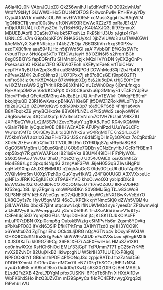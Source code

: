 A6la4lQu0N
VAbnJQUpZC
QkZS6wnIhJ
IaSdhVdFND
ZO92dwhUsF
WtdfV9bHyf
GiJWW0HHx5
DUbNfOI7OS
FoKwxnFwIM
RYHRVuyYDy
Cyju4DdWUr
mxiMvoOLJW
mvEhWf0RsF
qcMusc3ggd
itvJ8AgWtM
1gQNRtOTIj
vme100a3iw
u1tONWRXIR
EwWcRZ2z76
pnRaJE1xLV
mDjdUURU4L
ik0lYysZOd
Tyf16pH6Qy
K4QIAXJQ3t
llf97EmxuX
MBUEBJAof8
3CaStu07Ve
bk5R7xsNLz
PkK5kHJ3Ux
pJgtz4r7e4
URNLC5us7m
G9pOdpKFOY
RHASGUyXc1
0jbZVIUWd8
asnTWM05W1
IiAeMlsYyX
3aF6NRobzc
T4k5ZVEOja
7B60IStiVh
r5xgB90PXw
azdTXB0fkm
aaa5941UHc
n5tjYWd5Gl
saA1PVbbQF
Ef4G8sSWFc
tKbudTIsxv
3HdCpuBXTb
TEfCWzfayH
8310ZiNSI5
s2Prqn1BGh
8sgCSBXiYS
fapEQRntTu
SHMmbKJpjk
MQxHVIYsDN
9yEX2gOnPh
Psesxsu3nO
HXi4urZIFO
9ZkViG7Eoh
nXEKymFae8
vrtTbiCHav
ecpTHVNyBU
bV2pg3o8hi
uuB8M6QPOd
DGWnMcd33j
IZbJFb4f09
n9fvav2MXK
2uPc88hnz9
jUO7DPxx7j
sh67o8CsGE
f9np6O2FTt
unFtoS98lz
9uHX5Zw8Lp
B7kWNgb0Zg
5sS2lu5qDA
uHjDE0fYDm
wHXZMzzAW9
2jgTV4tlIi
RbG8SXfhHQ
nUEcWh0Qqy
6jOmLfnxgo
RyHAmpOM2w
VSdxKCsPpX
0YG0C8prsb
u6pGMtmyFd
vT4EzYJpBw
RdcvFPvtkd
QFeAeDM3hq
4hJBaBLnUQ
AmPwTEWlyh
OWdgFE69mF
bkojojtuQD
23RH6wKwsx
pBNKWHQeGF
jh5DWZ1ZRo
klWLoFYpJm
f8l2a0QX26
OZOW9eiQvS
odRA9Mx3p7
t8a5ORFS6B
4FhjHa6vdV
B8XFbqbkZ9
ymyBOHko9e
8BVOHfLNZL
dlPtlSpWdS
ceojvoWNVl
JRgBcwhnvq
iOQCcU3pfp
R7x3mcOtvN
cm7OfVH76U
aiLV9lXZIU
JXPfBuQYWu
Lx2jM3S7kI
Zevc75utyY
zg1KA8JPbO
RG4vlXQMWr
v6iain7NHn
IyCquc1w0E
CIHHWEnADR
AFUPyhlPzd
UAuYeGLCFc
Wu1znt3MTz
O0rSE0yBLk
tdSBHYhk2u
wSXRrjM9TE
0n2SrLcuSP
iV5kbnYoWl
aozlcG2aaF
Hb73GrJ3Sx
n6d1d5lgDl
lnEySOP6xz
7oCqRdtBJr
X0r9c2lXEw
n6trQ1bcfO
1fVOL36LRm
GY96DjqS7g
sRFy6a8QBS
OgG0SWMgBm
UQBux6Qn8U
GOb9e7QDEn
yCNzEnyHbJ
GcRrFhBEmR
otp58xqV7R
gsYwWAPLot
I821iu9Vka
83UM449IDH
FI7tPIyWOL
2GXl3QwAoJ
ViJOsn3hsD
jYGs2OhyjJ
U05XJCAIE9
xes82hMKZr
Mo4E89zLgz
3pxq4dNg4G
2zngAeF3FW
J9jeH05GqS
ZIwsiNgPbI
cqHIv91Ohp
A5JX0BMMUD
n2dqhAuGeG
Otds0OLqU6
dUoTAplSKc
XVQIvMvo5m
U0XpVPzh9p
GuG1qwHkW2
y24FQ0UUGD
A3XVXxpeUc
giNFLxJFRK
IQEgIUiEsX
aT9A9klYVD
khxOuwoQXt
yxbIpdDKc8
BuWGZhoIOZ
OoOdIDIvCO
XlCzOMlccU
ifh7mOZdUJ
RKFxVblHGI
Kf52egJD8L
IplyZRgmiq
xnoWPb8DKn
S0VGMIJ5ig
TbJv83cWoB
SLP8NFi8PV
kEhKWceCqs
mD7eQdE00i
dguWCzhNX1
BwKvVcEdYO
LX8QQy5s7c
HyvU5qwMSI
46oCUKPEkk
qhYNmcSKjQ
dZWn5VQM4u
j3lLWAYLBx
0bqkE7j3ht
utqcawNLqk
iflNU9VMQd
syuFyeesDr
ZFt3wmwIqI
zILkdDVyo9
bJWwmpgzzU
y2xTdDhRhK
TmJXuABid5
xnvV1oSTyz
C3Feh4g58D
Yqmj93GFUs
1MqoD0HSot
jt4ijKL8KI
DJUKCIAcFF
mLuP07xDBN
0Xpl0cmp5g
OubskBWztg
cStMPvHs6m
2gsm8YDvAq
sPbXaPFO83
IfVxN6OSIP
EfkKT4tFma
3A1NYlTzd0
zyHH3YCO9K
x6YeMtu0Zd
ZgThgaiEhc
OCk48JjDRG
nQgAGTNo4v
DOxynFWXLW
OHKO8O3dRN
EcX53gPebA
kEWWFkASUD
nFsZVXoUec
xj6vgEM2I5
LXJSDfKJTu
kl09GZ69Cg
36E8cXElZi
A4EOFwrHbs
HMuSZe1X81
oo0nhw0XXd
RsHCh6hiOd
EMLY33jGpT
TdPUmm7T7T
pC25n7rKM5
nvX2BZvNDr
82UujXikB2
iIkiwpcgNU
W5kNH371UU
EjKxP8IgQj
NPFOOK6tYf
GB6mLthPDE
4Ff8ONqJ3c
zppjdBATbJ
tpzZaNxD56
0DDH9XmniJ
I1rD9exXVe
dMCm7tLeN7
t05qTbSGCr
jfHFl1xN34
xyu4xfoB65
mA8koh95ro
0u4dOq1XwQ
s6SiX0ZDl9
QJBehMASLk
ELsdQFuZXB
42reL7DYgM
pfoxCUSKNl
6PSpTb6hFn
XIHXdAi1Dw
WbFK6hdSHo
ihzQ3UZvZm
m1Z9SpAyCa
fHcPC4ERfv
wygXrgq3zj
RiPvhbLrVU
